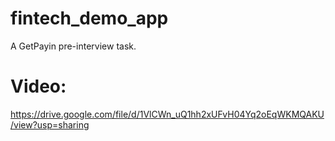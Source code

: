# fintech_demo_app

A GetPayin pre-interview task.

# Video:
https://drive.google.com/file/d/1VlCWn_uQ1hh2xUFvH04Yq2oEqWKMQAKU/view?usp=sharing
